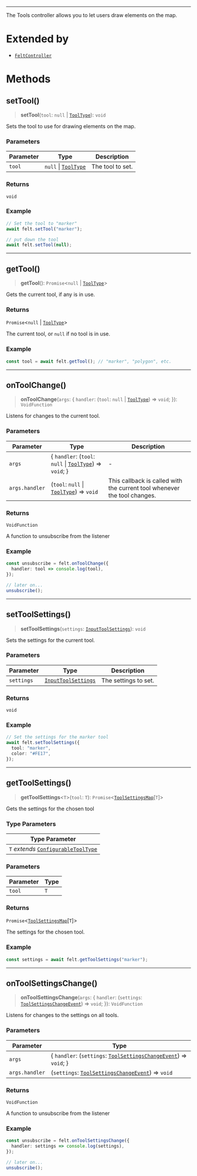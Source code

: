 ***

The Tools controller allows you to let users draw elements on the map.

# Extended by

* [`FeltController`](../Main/FeltController.md)

# Methods

## setTool()

> **setTool**(`tool`: `null` | [`ToolType`](ToolType.md)): `void`

Sets the tool to use for drawing elements on the map.

### Parameters

| Parameter | Type                                | Description      |
| --------- | ----------------------------------- | ---------------- |
| `tool`    | `null` \| [`ToolType`](ToolType.md) | The tool to set. |

### Returns

`void`

### Example

```typescript
// Set the tool to "marker"
await felt.setTool("marker");

// put down the tool
await felt.setTool(null);
```

***

## getTool()

> **getTool**(): `Promise`\<`null` | [`ToolType`](ToolType.md)>

Gets the current tool, if any is in use.

### Returns

`Promise`\<`null` | [`ToolType`](ToolType.md)>

The current tool, or `null` if no tool is in use.

### Example

```typescript
const tool = await felt.getTool(); // "marker", "polygon", etc.
```

***

## onToolChange()

> **onToolChange**(`args`: \{ `handler`: (`tool`: `null` | [`ToolType`](ToolType.md)) => `void`; }): `VoidFunction`

Listens for changes to the current tool.

### Parameters

| Parameter      | Type                                                                     | Description                                                              |
| -------------- | ------------------------------------------------------------------------ | ------------------------------------------------------------------------ |
| `args`         | \{ `handler`: (`tool`: `null` \| [`ToolType`](ToolType.md)) => `void`; } | -                                                                        |
| `args.handler` | (`tool`: `null` \| [`ToolType`](ToolType.md)) => `void`                  | This callback is called with the current tool whenever the tool changes. |

### Returns

`VoidFunction`

A function to unsubscribe from the listener

### Example

```typescript
const unsubscribe = felt.onToolChange({
  handler: tool => console.log(tool),
});

// later on...
unsubscribe();
```

***

## setToolSettings()

> **setToolSettings**(`settings`: [`InputToolSettings`](InputToolSettings.md)): `void`

Sets the settings for the current tool.

### Parameters

| Parameter  | Type                                        | Description          |
| ---------- | ------------------------------------------- | -------------------- |
| `settings` | [`InputToolSettings`](InputToolSettings.md) | The settings to set. |

### Returns

`void`

### Example

```typescript
// Set the settings for the marker tool
await felt.setToolSettings({
  tool: "marker",
  color: "#FE17",
});
```

***

## getToolSettings()

> **getToolSettings**\<`T`>(`tool`: `T`): `Promise`\<[`ToolSettingsMap`](ToolSettingsMap.md)\[`T`]>

Gets the settings for the chosen tool

### Type Parameters

| Type Parameter                                                  |
| --------------------------------------------------------------- |
| `T` *extends* [`ConfigurableToolType`](ConfigurableToolType.md) |

### Parameters

| Parameter | Type |
| --------- | ---- |
| `tool`    | `T`  |

### Returns

`Promise`\<[`ToolSettingsMap`](ToolSettingsMap.md)\[`T`]>

The settings for the chosen tool.

### Example

```typescript
const settings = await felt.getToolSettings("marker");
```

***

## onToolSettingsChange()

> **onToolSettingsChange**(`args`: \{ `handler`: (`settings`: [`ToolSettingsChangeEvent`](ToolSettingsChangeEvent.md)) => `void`; }): `VoidFunction`

Listens for changes to the settings on all tools.

### Parameters

| Parameter      | Type                                                                                             |
| -------------- | ------------------------------------------------------------------------------------------------ |
| `args`         | \{ `handler`: (`settings`: [`ToolSettingsChangeEvent`](ToolSettingsChangeEvent.md)) => `void`; } |
| `args.handler` | (`settings`: [`ToolSettingsChangeEvent`](ToolSettingsChangeEvent.md)) => `void`                  |

### Returns

`VoidFunction`

A function to unsubscribe from the listener

### Example

```typescript
const unsubscribe = felt.onToolSettingsChange({
  handler: settings => console.log(settings),
});

// later on...
unsubscribe();
```
